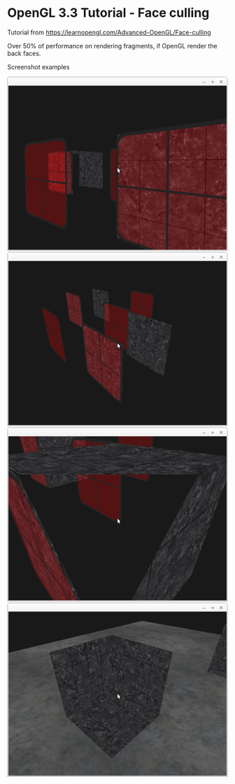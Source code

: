 # OpenGL 3.3 Tutorial - Face culling

Tutorial from https://learnopengl.com/Advanced-OpenGL/Face-culling

Over 50% of performance on rendering fragments, if OpenGL render the back faces.

Screenshot examples 

![alt text](https://github.com/tapin13/openGL-3-3-examples/blob/master/tutorialXVII_face_culling/Screenshot.png)
![alt text](https://github.com/tapin13/openGL-3-3-examples/blob/master/tutorialXVII_face_culling/Screenshot_1.png)
![alt text](https://github.com/tapin13/openGL-3-3-examples/blob/master/tutorialXVII_face_culling/Screenshot_2.png)
![alt text](https://github.com/tapin13/openGL-3-3-examples/blob/master/tutorialXVII_face_culling/Screenshot_3.png)
